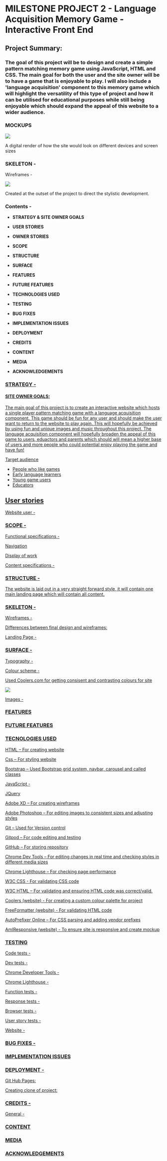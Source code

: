 # MILESTONE PROJECT 2 - Language Acquisition Memory Game - Interactive Front End

## Project Summary:
### The goal of this project will be to design and create a simple pattern matching memory game using JavaScript, HTML and CSS. The main goal for both the user and the site owner will be to have a game that is enjoyable to play. I will also include a 'language acquisition' component to this memory game which will highlight the versatility of this type of project and how it can be utilised for educational purposes while still being enjoyable which should expand the appeal of this website to a wider audience. 


### **MOCKUPS**

<img src="assets/images/mediamockup1.png">

A digital render of how the site would look on different devices and screen sizes 

### **SKELETON -** 

Wireframes - 

<img src="assets/images/MP2 - Wireframe.png">

Created at the outset of the project to direct the stylistic development. 

### Contents - 

* **STRATEGY & SITE OWNER GOALS**

* **USER STORIES**

* **OWNER STORIES**

* **SCOPE**

* **STRUCTURE**

* **SURFACE**

* **FEATURES**

* **FUTURE FEATURES**

* **TECHNOLOGIES USED**

* **TESTING**

* **BUG FIXES**

* **IMPLEMENTATION ISSUES**

* **DEPLOYMENT**

* **CREDITS**

* **CONTENT**

* **MEDIA**

* **ACKNOWLEDGEMENTS**


### <u>**STRATEGY -**</ul>

#### SITE OWNER GOALS:
The main goal of this project is to create an interactive website which hosts a single player,pattern matching game with a language acquisition component. This game should be fun for any user and should make the user want to return to the website to play again. This will hopefully be achieved by using fun and unique images and music throughout this project. The language acquisition component will hopefully broaden the appeal of this game to users, eduactors and parents which should will mean a higher base of users and more people who could potential enjoy playing the game and have fun!  

Target audience 
- People who like games 
- Early language learners
- Young game users
- Educators

User stories 
-

Website user -

### **SCOPE -**

Functional specifications -

Navigation

Display of work

Content specifications -

### **STRUCTURE -**

The website is laid out in a very straight forward style, it will contain one main landing page which will contain all content.

### **SKELETON -** 

Wireframes - 


Differences between final design and wireframes:

Landing Page -

### **SURFACE -**

Typography -

Colour scheme -

Used Coolers.com for getting consisent and contrasting colours for site 

<img src="assets/images/coolorspalette1.png">


Images -

### **FEATURES**

### **FUTURE FEATURES**

### **TECNOLOGIES USED**

HTML – For creating website

Css – For styling website

Bootstrap – Used Bootstrap grid system, navbar, carousel and called classes

JavaScript - 

JQuery

Adobe XD – For creating wireframes

Adobe Photoshop – For editing images to consistent sizes and adjusting styles

Git – Used for Version control

Gitpod – For code editing and testing

GitHub – For storing repository

Chrome Dev Tools – For editing changes in real time and checking styles in different media sizes

Chrome Lighthouse – For checking page performance

W3C CSS - For validating CSS code

W3C HTML – For validating and ensuring HTML code was correct/valid.

Coolers (website) - For creating a custom colour palette for project

FreeFormatter (website) - For validating HTML code

AutoPrefixer Online – For CSS parsing and adding vendor prefixes

AmIResponsive (website) - To ensure site is responsive and create mockup

### **TESTING**

Code tests -

Dev tests -

Chrome Developer Tools -

Chrome Lighthouse -

Function tests -

Response tests -

Browser tests -

User story tests -

Website -

### **BUG FIXES -**

### **IMPLEMENTATION ISSUES**

### **DEPLOYMENT -**

Git Hub Pages:

Creating clone of project:

### **CREDITS -**

General -

### **CONTENT**

### **MEDIA**

### **ACKNOWLEDGEMENTS**


